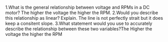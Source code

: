 1.What is the general relationship between voltage and RPMs in a DC motor? The higher the voltage the higher the RPM.
2.Would you describe this relationship as linear? Explain. The line is not perfectly strait but it does keep a consitent slope.
3.What statement would you use to accurately describe the relationship between these two variables?The Higher the voltage the higher the RPM
